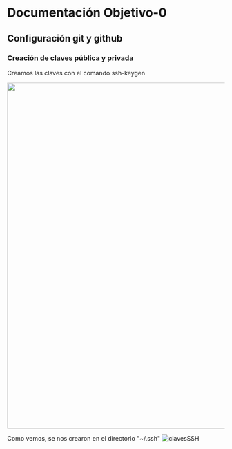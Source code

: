 # Documentación Objetivo-0
## Configuración git y github
### Creación de claves pública y privada
Creamos las claves con el comando ssh-keygen
<p align="center"><img src="./Objetivo-0/ssh-keygen.png" width="800"></p>
Como vemos, se nos crearon en el directorio "~/.ssh"
<img src="./Objetivo-0/clavesSSH.png" alt="clavesSSH">
